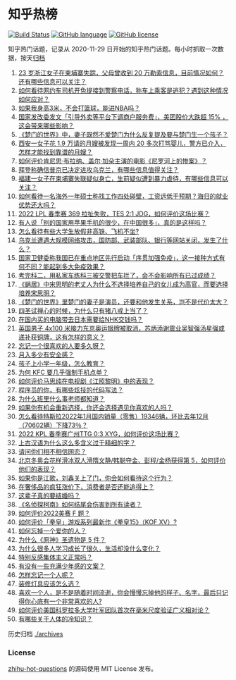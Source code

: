 # 知乎热榜
[![Build Status](https://github.com/ToWeLong/zhihu-hot-questions/workflows/CI/badge.svg)](https://github.com/ToWeLong/zhihu-hot-questions/actions)
[![GitHub language](https://img.shields.io/badge/language-golang-orange.svg)](https://golang.org/)
[![GitHub license](https://img.shields.io/github/license/ToWeLong/zhihu-hot-questions)](https://github.com/ToWeLong/zhihu-hot-questions/blob/main/LICENSE)

知乎热门话题，记录从 2020-11-29 日开始的知乎热门话题。每小时抓取一次数据，按天[归档](./archives)

<!-- BEGIN -->

1. [23 岁浙江女子在柬埔寨失踪，父母曾收到 20 万勒索信息，目前情况如何？还有哪些信息可以关注？](https://www.zhihu.com/question/517231180)
1. [如何看待网约车司机开免提接到警察电话，称车上乘客是逃犯？遇到这种情况如何应对？](https://www.zhihu.com/question/517443016)
1. [如果我身高3米，不会打篮球，能进NBA吗？](https://www.zhihu.com/question/516178420)
1. [国家发改委发文「引导外卖等平台下调商户服务费」，美团股价大跌超  15% ，这会带来哪些影响？](https://www.zhihu.com/question/517295368)
1. [《楚门的世界》中，妻子既然不爱楚门为什么反复提及要与楚门生一个孩子？](https://www.zhihu.com/question/305864895)
1. [西安一女子花 1.9 万请的月嫂被发现一周内 20 多次打骂婴儿，警方已介入，怎样才能找到靠谱的月嫂？](https://www.zhihu.com/question/517435497)
1. [如何评价肯尼思·布拉纳、盖尔·加朵主演的电影《尼罗河上的惨案》？](https://www.zhihu.com/question/515935312)
1. [拜登称确信普京已决定进攻乌克兰，有哪些信息值得关注？](https://www.zhihu.com/question/517426806)
1. [福建一女子在柬埔寨失联疑似身亡，生前疑似遭到暴力虐待，有哪些信息可以关注？](https://www.zhihu.com/question/517519304)
1. [如何看待一名海外一年硕士称找工作四处碰壁，工资远低于预期？海归的就业优势还大吗？](https://www.zhihu.com/question/517142612)
1. [2022 LPL 春季赛 369 拉扯失败，TES 2:1 JDG，如何评价这场比赛？](https://www.zhihu.com/question/517508877)
1. [有人说「别的国家用苹果手机的很少，在中国很多」，真的是这样吗？](https://www.zhihu.com/question/515053858)
1. [怎么看待有些大学生放假非高铁、飞机不坐?](https://www.zhihu.com/question/517075226)
1. [乌克兰遭遇大规模网络攻击，国防部、武装部队、银行等网站关闭，发生了什么？](https://www.zhihu.com/question/516850068)
1. [国家卫健委称我国已在重点地区先行启动「序贯加强免疫」，这一接种方式有何不同？能起到多大免疫效果？](https://www.zhihu.com/question/517475909)
1. [考完科二，用私家车练科三被交警把车拦了，会不会影响所有已过成绩？](https://www.zhihu.com/question/515450357)
1. [《蜗居》中宋思明的老丈人为什么不选择培养自己的女儿成为高官，而要选择培养宋思明？](https://www.zhihu.com/question/515902683)
1. [《楚门的世界》里楚门的妻子是演员，还要和他发生关系，岂不是代价太大？](https://www.zhihu.com/question/59474116)
1. [四圣试禅心的时候，为什么只有猪八戒上当了？](https://www.zhihu.com/question/517036783)
1. [在国内买的电脑带去日本需要给NHK交钱吗？](https://www.zhihu.com/question/515387108)
1. [英国男子 4x100 米接力东京奥运银牌被取消，苏炳添谢震业吴智强汤星强或递补获铜牌，这有怎样的意义？](https://www.zhihu.com/question/517388025)
1. [忘记一个很喜欢的人要多久呀？](https://www.zhihu.com/question/517506009)
1. [月入多少有安全感？](https://www.zhihu.com/question/515269217)
1. [孩子上小学一年级，怎么教育？](https://www.zhihu.com/question/511061887)
1. [为何 KFC 要几乎强制手机点单？](https://www.zhihu.com/question/337011684)
1. [如何评价马思纯在电视剧《江照黎明》中的表现？](https://www.zhihu.com/question/513615404)
1. [程序员的你，有哪些炫技的代码写法？](https://www.zhihu.com/question/438686773)
1. [为什么班里什么事老师都知道？](https://www.zhihu.com/question/510673113)
1. [如果你有机会重新选择，你还会选择遇见你喜欢的人吗？](https://www.zhihu.com/question/514064346)
1. [怎么看待特斯拉2022年1月国内销量（零售）19346辆，环比去年12月（70602辆）下降73％？](https://www.zhihu.com/question/516577123)
1. [2022 KPL 春季赛广州TTG 0:3 XYG，如何评价这场比赛？](https://www.zhihu.com/question/517515346)
1. [上古汉语为什么这么多含义过于精细的字？](https://www.zhihu.com/question/516725346)
1. [请问你们相不相信网恋？](https://www.zhihu.com/question/509317107)
1. [北京冬奥会花样滑冰双人滑隋文静/韩聪夺金、彭程/金杨获得第 5，如何评价他们的表现？](https://www.zhihu.com/question/517509599)
1. [如果你是江歌，刘鑫关上了门，你会如何看待这个行为？](https://www.zhihu.com/question/515709154)
1. [在奢侈品的疯狂涨价下，消费者是否还能追得上？](https://www.zhihu.com/question/394986599)
1. [这辈子真的要结婚吗？](https://www.zhihu.com/question/514874474)
1. [《名侦探柯南》如何结尾会伤害到所有读者？](https://www.zhihu.com/question/469753726)
1. [如何评价2022美赛 F 题？](https://www.zhihu.com/question/516986370)
1. [如何评价「拳皇」游戏系列最新作《拳皇15》（KOF XV）?](https://www.zhihu.com/question/338773376)
1. [如何忘掉一个爱你的人？](https://www.zhihu.com/question/515734531)
1. [为什么《原神》圣遗物是 5 件？](https://www.zhihu.com/question/514588046)
1. [为什么很多人学习成长了很久，生活却没什么变化？](https://www.zhihu.com/question/516732745)
1. [特别反感集体主义正常吗？](https://www.zhihu.com/question/484974881)
1. [有没有一些充满少年感的文案？](https://www.zhihu.com/question/509569159)
1. [怎样忘记一个人呢？](https://www.zhihu.com/question/516326485)
1. [装修灯具应该怎么选？](https://www.zhihu.com/question/511064361)
1. [喜欢一个人，是不是随着时间流逝，你会慢慢忘掉他的样子、名字，最后只记得你心底有一个非常喜欢的人?](https://www.zhihu.com/question/517400196)
1. [如何评价美国科罗拉多大学叶军团队首次在毫米尺度验证广义相对论？](https://www.zhihu.com/question/517133679)
1. [有哪些关于人体的冷知识？](https://www.zhihu.com/question/314777398)

<!-- END -->

历史归档 [./archives](./archives)


### License
[zhihu-hot-questions](https://github.com/towelong/zhihu-hot-questions) 的源码使用 MIT License 发布。